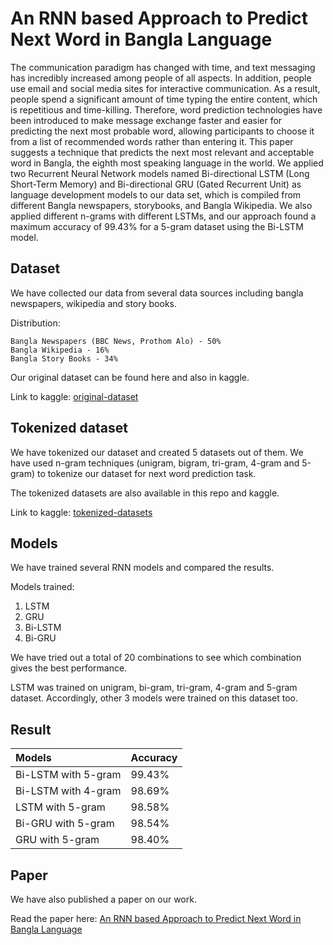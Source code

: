 # An RNN based Approach to Predict Next Word in Bangla Language 

The communication paradigm has changed with time, and text messaging has incredibly increased among people of all aspects. In addition, people use email and social media sites for interactive communication. As a result, people spend a significant amount of time typing the entire content, which is repetitious and time-killing. Therefore, word prediction technologies have been introduced to make message exchange faster and easier for predicting the next most probable word, allowing participants to choose it from a list of recommended words rather than entering it. This paper suggests a technique that predicts the next most relevant and acceptable word in Bangla, the eighth most speaking language in the world. We applied two Recurrent Neural Network models named Bi-directional LSTM (Long Short-Term Memory) and Bi-directional GRU (Gated Recurrent Unit) as language development models to our data set, which is compiled from different Bangla newspapers, storybooks, and Bangla Wikipedia. We also applied different n-grams with different LSTMs, and our approach found a maximum accuracy of 99.43% for a 5-gram dataset using the Bi-LSTM model. 

## Dataset 

We have collected our data from several data sources including bangla newspapers, wikipedia and story books. 

Distribution: 

```
Bangla Newspapers (BBC News, Prothom Alo) - 50%
Bangla Wikipedia - 16%
Bangla Story Books - 34%
```
Our original dataset can be found here and also in kaggle. 

Link to kaggle: [original-dataset](https://www.kaggle.com/datasets/asifmahmudcste/next-word-prediction-bangla?select=original+dataset.txt) 

## Tokenized dataset 

We have tokenized our dataset and created 5 datasets out of them. We have used n-gram techniques (unigram, bigram, tri-gram, 4-gram and 5-gram) to tokenize our dataset for next word prediction task. 

The tokenized datasets are also available in this repo and kaggle. 

Link to kaggle: [tokenized-datasets](https://www.kaggle.com/datasets/asifmahmudcste/next-word-prediction-bangla) 

## Models 

We have trained several RNN models and compared the results. 

Models trained:

1. LSTM
2. GRU
3. Bi-LSTM 
4. Bi-GRU 

We have tried out a total of 20 combinations to see which combination gives the best performance. 

LSTM was trained on unigram, bi-gram, tri-gram, 4-gram and 5-gram dataset. Accordingly, other 3 models were trained on this dataset too. 

## Result 

| Models | Accuracy
| :----------- | :----------- |
Bi-LSTM with 5-gram | 99.43%
Bi-LSTM with 4-gram | 98.69%
LSTM with 5-gram | 98.58%
Bi-GRU with 5-gram | 98.54%
GRU with 5-gram | 98.40% 

## Paper 

We have also published a paper on our work. 

Read the paper here: [An RNN based Approach to Predict Next Word in Bangla Language](https://link.springer.com/chapter/10.1007/978-3-031-34619-4_43)
